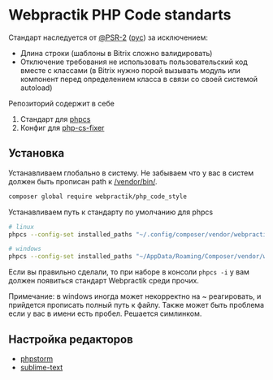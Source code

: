 # Webpractik PHP Code standarts

Стандарт наследуется от [@PSR-2](http://www.php-fig.org/psr/psr-2/) ([рус](https://svyatoslav.biz/misc/psr_translation/#_PSR-2)) за исключением:
- Длина строки (шаблоны в Bitrix сложно валидировать)
- Отключение требования не использовать пользовательский код вместе с классами (в Bitrix нужно порой вызывать модуль или компонент перед определением класса в связи со своей системой autoload)

Репозиторий содержит в себе
1. Стандарт для [phpcs](https://github.com/squizlabs/PHP_CodeSniffer)
2. Конфиг для [php-cs-fixer](https://github.com/FriendsOfPHP/PHP-CS-Fixer)

## Установка
Устанавливаем глобально в систему. Не забываем что у вас в систем должен быть прописан path к [/vendor/bin/](https://github.com/webpractik/phpcs/blob/master/doc/linux-vendor.md).
```bash
composer global require webpractik/php_code_style
```

Устанавливаем путь к стандарту по умолчанию для phpcs
```bash
# linux
phpcs --config-set installed_paths "~/.config/composer/vendor/webpractik/php_code_style"

# windows
phpcs --config-set installed_paths "~/AppData/Roaming/Composer/vendor/webpractik/php_code_style"
```
Если вы правильно сделали, то при наборе в консоли `phpcs -i` у вам должен появиться стандарт Webpractik среди прочих.

Примечание: в windows иногда может некорректно на ~ реагировать, и прийдется прописать полный путь к файлу. Также может быть проблема если у вас в имени есть пробел. Решается симлинком.

## Настройка редакторов
- [phpstorm](https://github.com/webpractik/phpcs/blob/master/doc/phpstorm.md)
- [sublime-text](https://github.com/webpractik/phpcs/blob/master/doc/sublime.md)
